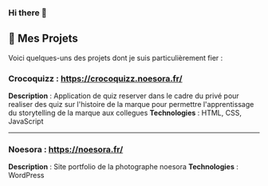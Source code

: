 ### Hi there 👋

## 📂 Mes Projets
Voici quelques-uns des projets dont je suis particulièrement fier :

### Crocoquizz : https://crocoquizz.noesora.fr/
**Description** : Application de quiz reserver dans le cadre du privé pour realiser des quiz sur l'histoire de la marque pour permettre l'apprentissage du storytelling de la marque aux collegues 
**Technologies** : HTML, CSS, JavaScript

---

### Noesora : https://noesora.fr/
**Description** : Site portfolio de la photographe noesora
**Technologies** : WordPress

<!--
**Pol1F/Pol1F** is a ✨ _special_ ✨ repository because its `README.md` (this file) appears on your GitHub profile.

Here are some ideas to get you started:

- 🔭 I’m currently working on ...
- 🌱 I’m currently learning ...
- 👯 I’m looking to collaborate on ...
- 🤔 I’m looking for help with ...
- 💬 Ask me about ...
- 📫 How to reach me: ...
- 😄 Pronouns: ...
- ⚡ Fun fact: ...
-->
